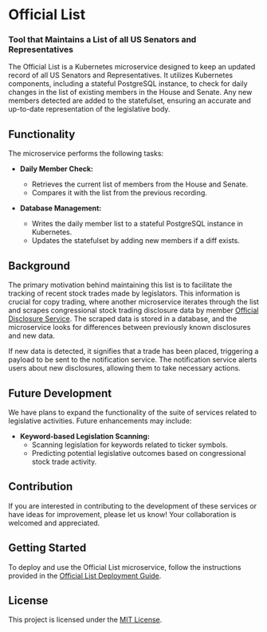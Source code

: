 # Official List

### Tool that Maintains a List of all US Senators and Representatives

The Official List is a Kubernetes microservice designed to keep an updated record of all US Senators and Representatives. It utilizes Kubernetes components, including a stateful PostgreSQL instance, to check for daily changes in the list of existing members in the House and Senate. Any new members detected are added to the statefulset, ensuring an accurate and up-to-date representation of the legislative body.

## Functionality

The microservice performs the following tasks:

- **Daily Member Check:**
  - Retrieves the current list of members from the House and Senate.
  - Compares it with the list from the previous recording.
  
- **Database Management:**
  - Writes the daily member list to a stateful PostgreSQL instance in Kubernetes.
  - Updates the statefulset by adding new members if a diff exists.

## Background

The primary motivation behind maintaining this list is to facilitate the tracking of recent stock trades made by legislators. This information is crucial for copy trading, where another microservice iterates through the list and scrapes congressional stock trading disclosure data by member [Official Disclosure Service](https://github.com/Travbz/official-disclosures). The scraped data is stored in a database, and the microservice looks for differences between previously known disclosures and new data.

If new data is detected, it signifies that a trade has been placed, triggering a payload to be sent to the notification service. The notification service alerts users about new disclosures, allowing them to take necessary actions.

## Future Development

We have plans to expand the functionality of the suite of services related to legislative activities. Future enhancements may include:

- **Keyword-based Legislation Scanning:**
  - Scanning legislation for keywords related to ticker symbols.
  - Predicting potential legislative outcomes based on congressional stock trade activity.

## Contribution

If you are interested in contributing to the development of these services or have ideas for improvement, please let us know! Your collaboration is welcomed and appreciated.

## Getting Started

To deploy and use the Official List microservice, follow the instructions provided in the [Official List Deployment Guide](deployment-guide.md).

## License

This project is licensed under the [MIT License](LICENSE).
